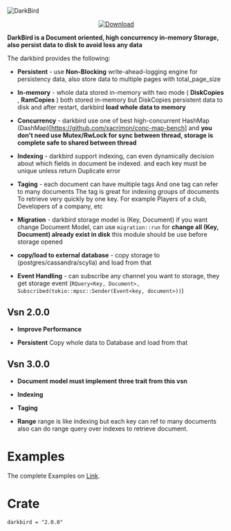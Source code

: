 
![DarkBird](https://github.com/Rustixir/darkbird/blob/main/darkbird.png)

<div align="center">

  <!-- Downloads -->
  <a href="https://crates.io/crates/darkbird">
    <img src="https://img.shields.io/crates/d/darkbird.svg?style=flat-square"
      alt="Download" />
  </a>
</div>


**DarkBird is a Document oriented, high concurrency in-memory Storage, 
also persist data to disk to avoid loss any data**





The darkbird provides the following:

* **Persistent** - use **Non-Blocking** write-ahead-logging engine for persistency data, 
  also store data to multiple pages with total_page_size
  


* **In-memory** - whole data stored in-memory 
  with two mode ( **DiskCopies** , **RamCopies** )
  both stored in-memory but DiskCopies persistent data to disk and
  after restart, darkbird **load whole data to memory**



* **Concurrency** - darkbird use one of best high-concurrent HashMap (DashMap)[https://github.com/xacrimon/conc-map-bench]
  and **you don't need use Mutex/RwLock for sync between thread,
  storage is complete safe to shared between thread**


* **Indexing**  - darkbird support indexing, can even dynamically
  decision about which fields in document be indexed.
  and each key must be unique unless return Duplicate error 


* **Taging** -  each document can have multiple tags
  And one tag can refer to many documents
  The tag is great for indexing groups of documents
  To retrieve very quickly by one key. For example
  Players of a club, Developers of a company, etc



* **Migration** - darkbird storage model is (Key, Document)
  if you want change Document Model, can use `migration::run` 
  for **change all (Key, Document) already exist in disk**
  this module should be use before storage opened


* **copy/load to external database** - copy storage to (postgres/cassandra/scylla) 
  and load from that 



* **Event Handling** - can subscribe any channel you want to storage, they
  get storage event (```RQuery<Key, Document>, Subscribed(tokio::mpsc::Sender(Event<key, document>))```)
 


## Vsn 2.0.0

*  **Improve Performance** 

*  **Persistent** Copy whole data to Database and load from that 



## Vsn 3.0.0

*  **Document model must implement three trait from this vsn**

*  **Indexing** 

*  **Taging** 

*  **Range** 
  range is like indexing but each key can ref to many documents
  also can do range query over indexes to retrieve document.



Examples
=============

The complete Examples on [Link](https://github.com/Rustixir/darkbird/tree/main/example).



Crate
=============
```
darkbird = "2.0.0"
```

